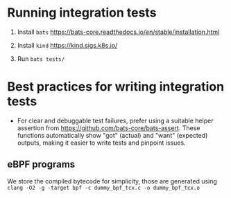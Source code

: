 # Running integration tests


1. Install `bats` https://bats-core.readthedocs.io/en/stable/installation.html

2. Install `kind` https://kind.sigs.k8s.io/

3. Run `bats tests/`

# Best practices for writing integration tests

* For clear and debuggable test failures, prefer using a suitable helper
  assertion from https://github.com/bats-core/bats-assert. These functions
  automatically show "got" (actual) and "want" (expected) outputs, making it
  easier to write tests and pinpoint issues.

## eBPF programs

We store the compiled bytecode for simplicity, those are generated using `clang -O2 -g -target bpf -c dummy_bpf_tcx.c -o dummy_bpf_tcx.o`